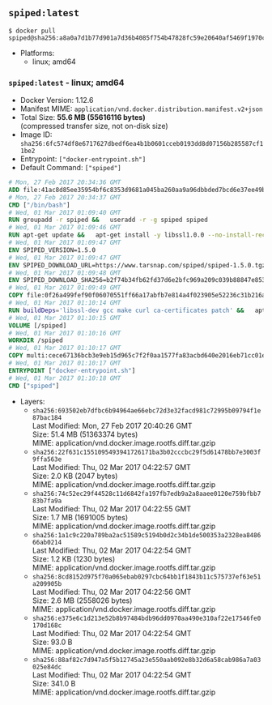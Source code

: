 ## `spiped:latest`

```console
$ docker pull spiped@sha256:a8a0a7d1b77d901a7d36b4085f754b47828fc59e20640af5469f1970c1a53d07
```

-	Platforms:
	-	linux; amd64

### `spiped:latest` - linux; amd64

-	Docker Version: 1.12.6
-	Manifest MIME: `application/vnd.docker.distribution.manifest.v2+json`
-	Total Size: **55.6 MB (55616116 bytes)**  
	(compressed transfer size, not on-disk size)
-	Image ID: `sha256:6fc574df8e6717627dbedf6ea4b1b0601cceb0193dd8d07156b285587cf11be2`
-	Entrypoint: `["docker-entrypoint.sh"]`
-	Default Command: `["spiped"]`

```dockerfile
# Mon, 27 Feb 2017 20:34:36 GMT
ADD file:41ac8d85ee35954bf6c8353d9681a045ba260aa9a96dbbded7bcd6e37ee49bea in / 
# Mon, 27 Feb 2017 20:34:37 GMT
CMD ["/bin/bash"]
# Wed, 01 Mar 2017 01:09:40 GMT
RUN groupadd -r spiped &&	useradd -r -g spiped spiped
# Wed, 01 Mar 2017 01:09:46 GMT
RUN apt-get update &&	apt-get install -y libssl1.0.0 --no-install-recommends &&	rm -rf /var/lib/apt/lists/*
# Wed, 01 Mar 2017 01:09:47 GMT
ENV SPIPED_VERSION=1.5.0
# Wed, 01 Mar 2017 01:09:47 GMT
ENV SPIPED_DOWNLOAD_URL=https://www.tarsnap.com/spiped/spiped-1.5.0.tgz
# Wed, 01 Mar 2017 01:09:48 GMT
ENV SPIPED_DOWNLOAD_SHA256=b2f74b34fb62fd37d6e2bfc969a209c039b88847e853a49e91768dec625facd7
# Wed, 01 Mar 2017 01:09:49 GMT
COPY file:0f26a499fef90f06070551ff66a17abfb7e814a4f023905e52236c31b216a7bb in /0001-Fix-docker-stop-issue.patch 
# Wed, 01 Mar 2017 01:10:14 GMT
RUN buildDeps='libssl-dev gcc make curl ca-certificates patch' &&	apt-get update && apt-get install -y $buildDeps --no-install-recommends &&	rm -rf /var/lib/apt/lists/* &&	curl -fsSL "$SPIPED_DOWNLOAD_URL" -o spiped.tar.gz &&	echo "$SPIPED_DOWNLOAD_SHA256 spiped.tar.gz" |sha256sum -c - &&	mkdir -p /usr/local/src/spiped &&	tar xzf "spiped.tar.gz" -C /usr/local/src/spiped --strip-components=1 &&	rm "spiped.tar.gz" &&	patch -p1 -d /usr/local/src/spiped/ < /0001-Fix-docker-stop-issue.patch &&	make -C /usr/local/src/spiped &&	make -C /usr/local/src/spiped install &&	rm -rf /usr/local/src/spiped &&	apt-get purge -y --auto-remove $buildDeps
# Wed, 01 Mar 2017 01:10:15 GMT
VOLUME [/spiped]
# Wed, 01 Mar 2017 01:10:16 GMT
WORKDIR /spiped
# Wed, 01 Mar 2017 01:10:17 GMT
COPY multi:cece67136bcb3e9eb15d965c7f2f0aa1577fa83acbd640e2016eb71cc01e0cfa in /usr/local/bin/ 
# Wed, 01 Mar 2017 01:10:17 GMT
ENTRYPOINT ["docker-entrypoint.sh"]
# Wed, 01 Mar 2017 01:10:18 GMT
CMD ["spiped"]
```

-	Layers:
	-	`sha256:693502eb7dfbc6b94964ae66ebc72d3e32facd981c72995b09794f1e87bac184`  
		Last Modified: Mon, 27 Feb 2017 20:40:26 GMT  
		Size: 51.4 MB (51363374 bytes)  
		MIME: application/vnd.docker.image.rootfs.diff.tar.gzip
	-	`sha256:22f631c1551095493941726171ba3b02cccbc29f5d61478bb7e3003f9ffa563e`  
		Last Modified: Thu, 02 Mar 2017 04:22:57 GMT  
		Size: 2.0 KB (2047 bytes)  
		MIME: application/vnd.docker.image.rootfs.diff.tar.gzip
	-	`sha256:74c52ec29f44528c11d6842fa197fb7edb9a2a8aaee0120e759bfbb783b7fa9a`  
		Last Modified: Thu, 02 Mar 2017 04:22:55 GMT  
		Size: 1.7 MB (1691005 bytes)  
		MIME: application/vnd.docker.image.rootfs.diff.tar.gzip
	-	`sha256:1a1c9c220a789ba2ac51589c5194b0d2c34b1de500353a2328ea848666ab0214`  
		Last Modified: Thu, 02 Mar 2017 04:22:54 GMT  
		Size: 1.2 KB (1230 bytes)  
		MIME: application/vnd.docker.image.rootfs.diff.tar.gzip
	-	`sha256:8cd8152d975f70a065ebab0297cbc64bb1f1843b11c575737ef63e51a209905b`  
		Last Modified: Thu, 02 Mar 2017 04:22:56 GMT  
		Size: 2.6 MB (2558026 bytes)  
		MIME: application/vnd.docker.image.rootfs.diff.tar.gzip
	-	`sha256:e375e6c1d213e52b8b97484bdb96dd0970aa490e310af22e17546fe0170d168c`  
		Last Modified: Thu, 02 Mar 2017 04:22:54 GMT  
		Size: 93.0 B  
		MIME: application/vnd.docker.image.rootfs.diff.tar.gzip
	-	`sha256:88af82c7d947a5f5b12745a23e550aab092e8b32d6a58cab986a7a03025e84dc`  
		Last Modified: Thu, 02 Mar 2017 04:22:54 GMT  
		Size: 341.0 B  
		MIME: application/vnd.docker.image.rootfs.diff.tar.gzip
